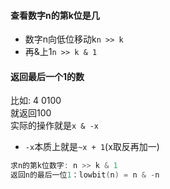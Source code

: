 #### 查看数字n的第k位是几
- 数字n向低位移动k`n >> k`
- 再&上1`n >> k & 1`

#### 返回最后一个1的数
比如: 4 0100\
就返回100\
实际的操作就是`x & -x`
- `-x`本质上就是`~x + 1`(x取反再加一)

```c++
求n的第k位数字: n >> k & 1
返回n的最后一位1：lowbit(n) = n & -n
```